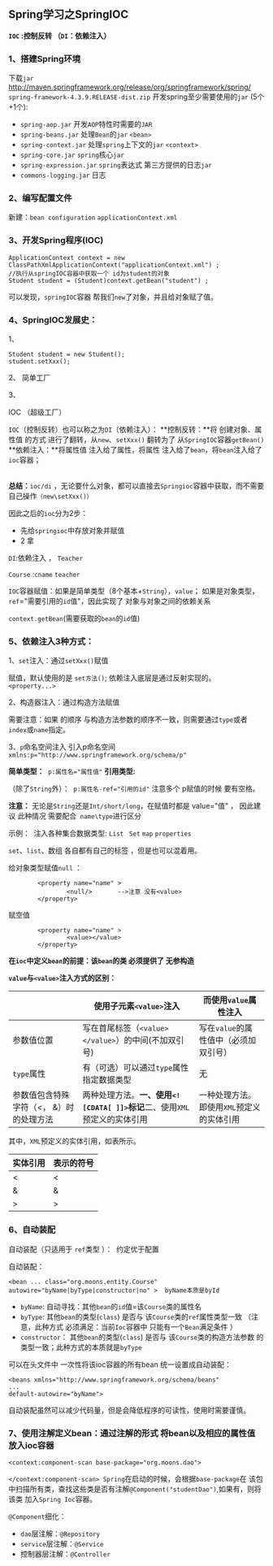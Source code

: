 ## Spring学习之SpringIOC



**`IOC` :控制反转 （`DI`：依赖注入）**

### 1、搭建Spring环境
下载`jar`
http://maven.springframework.org/release/org/springframework/spring/
`spring-framework-4.3.9.RELEASE-dist.zip`
开发spring至少需要使用的`jar`	(5个+1个):

- `spring-aop.jar`		开发`AOP`特性时需要的`JAR`
- `spring-beans.jar`		处理`Bean`的`jar`			`<bean>`
- `spring-context.jar`	处理`spring`上下文的`jar`		`<context>`
- `spring-core.jar`		`spring`核心`jar`
- `spring-expression.jar`	`spring`表达式 
  第三方提供的日志`jar`
- `commons-logging.jar`	日志

### 2、编写配置文件

新建：`bean configuration`  `applicationContext.xml`



### 3、开发Spring程序(IOC)

	ApplicationContext context = new ClassPathXmlApplicationContext("applicationContext.xml") ;
	//执行从springIOC容器中获取一个 id为student的对象
	Student student = (Student)context.getBean("student") ;
可以发现，`springIOC`容器 帮我们`new`了对象，并且给对象赋了值。



### 4、SpringIOC发展史：
1、


```
Student student = new Student();
student.setXxx();
```

2、
简单工厂

3、

IOC （超级工厂）



`IOC`（控制反转）也可以称之为`DI`（依赖注入）：
**控制反转：**将 创建对象、属性值 的方式 进行了翻转，从`new`、`setXxx()`  翻转为了 从`SpringIOC`容器`getBean()`
**依赖注入：**将属性值 注入给了属性，将属性 注入给了`bean`，将`bean`注入给了`ioc`容器；

​	
**总结：**`ioc/di` ，无论要什么对象，都可以直接去`Springioc`容器中获取，而不需要自己操作`（new\setXxx()）`

因此之后的`ioc`分为2步：

- 先给`springioc`中存放对象并赋值   
- 2 拿



`DI`:依赖注入 ，
`Teacher`  

`Course`  :` cname ` `teacher`

`IOC`容器赋值：如果是简单类型（8个基本+`String`），`value`； 
如果是对象类型，`ref`="需要引用的`id`值"，因此实现了 对象与对象之间的依赖关系

`context.getBean`(需要获取的`bean`的`id`值)



### 5、依赖注入3种方式：
1、`set`注入：通过`setXxx()`赋值

赋值，默认使用的是 `set方法()`;
依赖注入底层是通过反射实现的。
`<property...>`

2、构造器注入：通过构造方法赋值
 <constructor-arg value="ls" type="String" index="0" name="name"></constructor-arg>

需要注意：如果  <constructor-arg>的顺序 与构造方法参数的顺序不一致，则需要通过`type`或者`index`或`name`指定。

3、`p`命名空间注入
引入p命名空间
​	`xmlns:p="http://www.springframework.org/schema/p"`

<bean id="course" class="org.moons.entity.Course" p:courseHour="300" p:courseName="hadoop" p:teacher-ref="teacher">

**简单类型：**
​	`p:属性名="属性值"`
**引用类型:**

（除了`String`外）：
​	`p:属性名-ref="引用的id"`
注意多个 p赋值的时候 要有空格。

**注意：**
无论是`String`还是`Int/short/long`，在赋值时都是 value="值" ，
因此建议 此种情况 需要配合` name\type`进行区分



示例：
​	注入各种集合数据类型: `List` ` Set` `map` `properties`

`set`、`list`、数组   各自都有自己的标签<set> <list> <array>，但是也可以混着用。



给对象类型赋值`null` ：
```
		<property name="name" >  
				<null/>       -->注意 没有<value>
		</property>
```
赋空值
```
		<property name="name" >  
				<value></value>  
		</property>
```

**在`ioc`中定义`bean`的前提：该`bean`的类 必须提供了 无参构造**



**`value`与`<value>`注入方式的区别：**

 

|                                         | 使用子元素`<value>`注入                                        | 而使用`value`属性注入                     |
| --------------------------------------- | ------------------------------------------------------------ | --------------------------------------- |
| 参数值位置                              | 写在首尾标签（`<value></value>`）的中间(不加双引号)            | 写在`value`的属性值中（必须加双引号）     |
| `type`属性                                | 有（可选）可以通过`type`属性指定数据类型                       | 无                                      |
| 参数值包含特殊字符（<， &）时的处理方法 | 两种处理方法。**一、使用`<![CDATA[ ]]>`标记**二、使用`XML`预定义的实体引用 | 一种处理方法。即使用`XML`预定义的实体引用 |

 

其中，`XML`预定义的实体引用，如表所示。

| 实体引用 | 表示的符号 |
| -------- | ---------- |
| &lt;     | <          |
| &amp;    | &          |
| &gt;     | >          |



### 6、自动装配

自动装配（只适用于 `ref`类型 ）：
​	约定优于配置

自动装配：

```
<bean ... class="org.moons.entity.Course"  autowire="byName|byType|constructor|no" >  byName本质是byId
```



- `byName`:  自动寻找：其他`bean`的`id`值=该`Course`类的属性名
- `byType`:  其他`bean`的类型(`class`)  是否与 该`Course`类的`ref`属性类型一致  （注意，此种方式 必须满足：当前`Ioc`容器中 只能有一个`Bean`满足条件  ）
- `constructor`： 其他`bean`的类型(`class`)  是否与 该`Course`类的构造方法参数 的类型一致；此种方式的本质就是`byType`

可以在头文件中 一次性将该ioc容器的所有bean  统一设置成自动装配：

```
<beans xmlns="http://www.springframework.org/schema/beans"
...
default-autowire="byName">
```



自动装配虽然可以减少代码量，但是会降低程序的可读性，使用时需要谨慎。



### 7、使用注解定义bean：通过注解的形式 将bean以及相应的属性值 放入ioc容器

```
<context:component-scan base-package="org.moons.dao">
```

`</context:component-scan> Spring`在启动的时候，会根据`base-package`在 该包中扫描所有类，查找这些类是否有注解`@Component("studentDao")`,如果有，则将该类 加入`Spring Ioc`容器。

`@Component`细化：

- `dao`层注解：`@Repository`
- `service`层注解：`@Service`
- 控制器层注解：`@Controller`